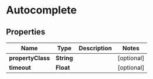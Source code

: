 
# Autocomplete

## Properties
Name | Type | Description | Notes
------------ | ------------- | ------------- | -------------
**propertyClass** | **String** |  |  [optional]
**timeout** | **Float** |  |  [optional]



